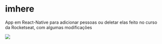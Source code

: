 # imhere
App em React-Native para adicionar pessoas ou deletar elas feito no curso da Rocketseat, com algumas modificações

<img src="https://iscreen.com.br/assets/images/imhere.png">
